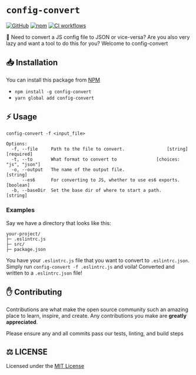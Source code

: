 # `config-convert`  

[![GitHub](https://img.shields.io/github/license/zaida04/config-convert)](https://github.com/zaida04/config-convert/blob/main/LICENSE)
[![npm](https://img.shields.io/npm/v/config-convert?color=crimson&logo=npm)](https://www.npmjs.com/package/config-convert)
[![CI workflows](https://github.com/zaida04/config-convert/actions/workflows/ci.yml/badge.svg)](https://github.com/zaida04/config-convert/actions/workflows/ci.yml)

🚀 Need to convert a JS config file to JSON or vice-versa? Are you also very lazy and want a tool to do this for you? Welcome to config-convert

## 📥 Installation
You can install this package from [NPM](https://www.npmjs.com/package/config-convert)
- `npm install -g config-convert`  
- `yarn global add config-convert`

## ⚡ Usage
```
config-convert -f <input_file>

Options:
  -f, --file     Path to the file to convert.                [string] [required]
  -t, --to       What format to convert to               [choices: "js", "json"]
  -o, --output   The name of the output file.                           [string]
      --es6      For converting to JS, whether to use es6 exports.     [boolean]
  -b, --baseDir  Set the base dir of where to start a path.             [string]
```
### Examples
Say we have a directory that looks like this:
```
your-project/
├─ .eslintrc.js
├─ src/
├─ package.json

```
You have your `.eslintrc.js` file that you want to convert to `.eslintrc.json`. Simply run `config-convert -f .eslintrc.js` and voila! Converted and written to a `.eslintrc.json` file! 

## ✋ Contributing

Contributions are what make the open source community such an amazing place to learn, inspire, and create. Any contributions you make are **greatly appreciated**.

Please ensure any and all commits pass our tests, linting, and build steps
  
## ⚖️ LICENSE
Licensed under the [MIT License](https://github.com/zaida04/config-convert/blob/main/LICENSE)
  
